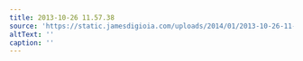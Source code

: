 ```yaml
---
title: 2013-10-26 11.57.38
source: 'https://static.jamesdigioia.com/uploads/2014/01/2013-10-26-11-57-38-scaled.jpg'
altText: ''
caption: ''
---
```


